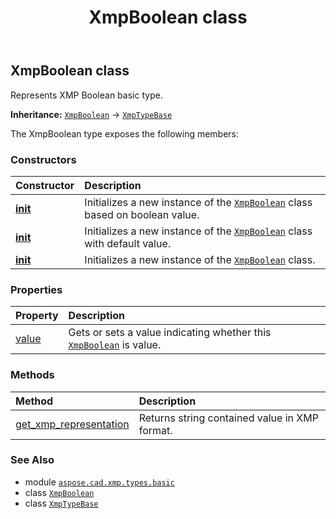 ﻿---
title: XmpBoolean class
second_title: Aspose.CAD for Python via .NET API References
description: 
type: docs
weight: 10
url: /aspose.cad.xmp.types.basic/xmpboolean/
is_root: false
---

## XmpBoolean class

Represents XMP Boolean basic type.



**Inheritance:** [`XmpBoolean`](/cad/python-net/aspose.cad.xmp.types.basic/xmpboolean) → 
[`XmpTypeBase`](/cad/python-net/aspose.cad.xmp.types/xmptypebase)



The XmpBoolean type exposes the following members:

### Constructors
| Constructor | Description |
| :- | :- |
| [__init__](/cad/python-net/aspose.cad.xmp.types.basic/xmpboolean/__init__/#bool) | Initializes a new instance of the [`XmpBoolean`](/cad/python-net/aspose.cad.xmp.types.basic/xmpboolean) class based on boolean value. |
| [__init__](/cad/python-net/aspose.cad.xmp.types.basic/xmpboolean/__init__/#) | Initializes a new instance of the [`XmpBoolean`](/cad/python-net/aspose.cad.xmp.types.basic/xmpboolean) class with default value. |
| [__init__](/cad/python-net/aspose.cad.xmp.types.basic/xmpboolean/__init__/#str) | Initializes a new instance of the [`XmpBoolean`](/cad/python-net/aspose.cad.xmp.types.basic/xmpboolean) class. |


### Properties
| Property | Description |
| :- | :- |
| [value](/cad/python-net/aspose.cad.xmp.types.basic/xmpboolean/value) | Gets or sets a value indicating whether this [`XmpBoolean`](/cad/python-net/aspose.cad.xmp.types.basic/xmpboolean) is value. |


### Methods
| Method | Description |
| :- | :- |
| [get_xmp_representation](/cad/python-net/aspose.cad.xmp.types.basic/xmpboolean/get_xmp_representation/#) | Returns string contained value in XMP format. |



### See Also
* module [`aspose.cad.xmp.types.basic`](..)
* class [`XmpBoolean`](/cad/python-net/aspose.cad.xmp.types.basic/xmpboolean)
* class [`XmpTypeBase`](/cad/python-net/aspose.cad.xmp.types/xmptypebase)
